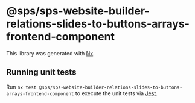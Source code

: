 # @sps/sps-website-builder-relations-slides-to-buttons-arrays-frontend-component

This library was generated with [Nx](https://nx.dev).

## Running unit tests

Run `nx test @sps/sps-website-builder-relations-slides-to-buttons-arrays-frontend-component` to execute the unit tests via [Jest](https://jestjs.io).
